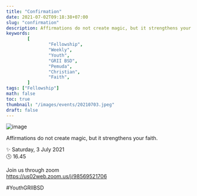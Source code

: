 ```yaml
---
title: "Confirmation"
date: 2021-07-02T09:18:38+07:00
slug: "confirmation"
description: Affirmations do not create magic, but it strengthens your faith.
keywords:
        [
                "Fellowship",
                "Weekly",
                "Youth",
                "GRII BSD",
                "Pemuda",
                "Christian",
                "Faith",
        ]
tags: ["Fellowship"]
math: false
toc: true
thumbnail: "/images/events/20210703.jpeg"
draft: false
---
```


![image](/images/events/20210703.jpeg)

Affirmations do not create magic, but it strengthens your faith.

✨ Saturday, 3 July 2021\
🕓 16.45

Join us through zoom\
https://us02web.zoom.us/j/98569521706

#YouthGRIIBSD
